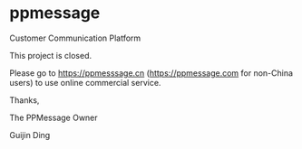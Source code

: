 # ppmessage
Customer Communication Platform


This project is closed. 

Please go to https://ppmesssage.cn (https://ppmessage.com for non-China users) to use online commercial service. 

Thanks,

The PPMessage Owner

Guijin Ding
